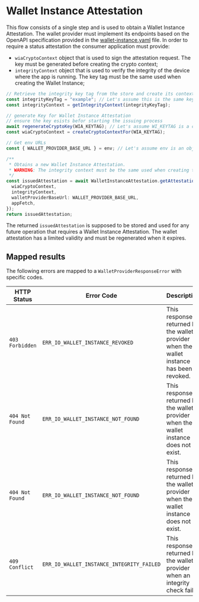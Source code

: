 # Wallet Instance Attestation

This flow consists of a single step and is used to obtain a Wallet Instance Attestation. The wallet provider must implement its endpoints based on the OpenAPI specification provided in the [wallet-instance.yaml](../../openapi/wallet-provider.yaml) file.
In order to require a status attestation the consumer application must provide:

- `wiaCryptoContext` object that is used to sign the attestation request. The key must be generated before creating the crypto context;
- `integrityContext` object that is used to verify the integrity of the device where the app is running. The key tag must be the same used when creating the Wallet Instance;

```ts
// Retrieve the integrity key tag from the store and create its context
const integrityKeyTag = "example"; // Let's assume this is the same key used when creating the Wallet Instance
const integrityContext = getIntegrityContext(integrityKeyTag);

// generate Key for Wallet Instance Attestation
// ensure the key esists befor starting the issuing process
await regenerateCryptoKey(WIA_KEYTAG); // Let's assume WI_KEYTAG is a constant string and regenerateCryptoKey is a function that regenerates the key each time it is called
const wiaCryptoContext = createCryptoContextFor(WIA_KEYTAG);

// Get env URLs
const { WALLET_PROVIDER_BASE_URL } = env; // Let's assume env is an object containing the environment variables

/**
 * Obtains a new Wallet Instance Attestation.
 * WARNING: The integrity context must be the same used when creating the Wallet Instance with the same keytag.
 */
const issuedAttestation = await WalletInstanceAttestation.getAttestation({
  wiaCryptoContext,
  integrityContext,
  walletProviderBaseUrl: WALLET_PROVIDER_BASE_URL,
  appFetch,
});
return issuedAttestation;
```

The returned `issuedAttestation` is supposed to be stored and used for any future operation that requires a Wallet Instance Attestation. The wallet attestation has a limited validity and must be regenerated when it expires.

## Mapped results

The following errors are mapped to a `WalletProviderResponseError` with specific codes.

|HTTP Status|Error Code|Description|
|-----------|----------|-----------|
|`403 Forbidden`|`ERR_IO_WALLET_INSTANCE_REVOKED`|This response is returned by the wallet provider when the wallet instance has been revoked.|
|`404 Not Found`|`ERR_IO_WALLET_INSTANCE_NOT_FOUND`|This response is returned by the wallet provider when the wallet instance does not exist.|
|`404 Not Found`|`ERR_IO_WALLET_INSTANCE_NOT_FOUND`|This response is returned by the wallet provider when the wallet instance does not exist.|
|`409 Conflict`|`ERR_IO_WALLET_INSTANCE_INTEGRITY_FAILED`|This response is returned by the wallet provider when an integrity check fails.|

